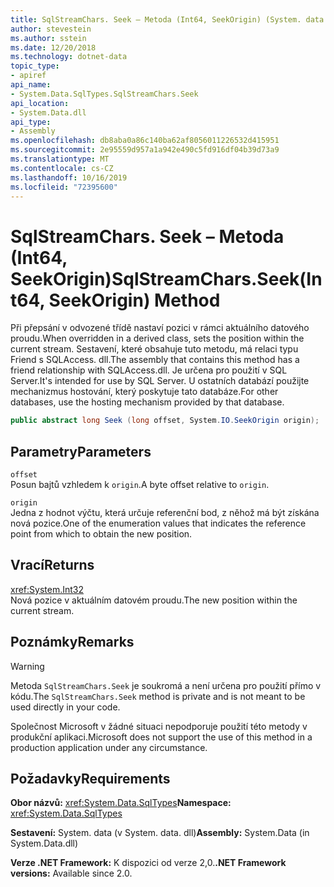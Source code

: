 ```yaml
---
title: SqlStreamChars. Seek – Metoda (Int64, SeekOrigin) (System. data. SqlTypes)
author: stevestein
ms.author: sstein
ms.date: 12/20/2018
ms.technology: dotnet-data
topic_type:
- apiref
api_name:
- System.Data.SqlTypes.SqlStreamChars.Seek
api_location:
- System.Data.dll
api_type:
- Assembly
ms.openlocfilehash: db8aba0a86c140ba62af8056011226532d415951
ms.sourcegitcommit: 2e95559d957a1a942e490c5fd916df04b39d73a9
ms.translationtype: MT
ms.contentlocale: cs-CZ
ms.lasthandoff: 10/16/2019
ms.locfileid: "72395600"
---
```

# <a name="sqlstreamcharsseekint64-seekorigin-method"></a><span data-ttu-id="0bafb-102">SqlStreamChars. Seek – Metoda (Int64, SeekOrigin)</span><span class="sxs-lookup"><span data-stu-id="0bafb-102">SqlStreamChars.Seek(Int64, SeekOrigin) Method</span></span>

<span data-ttu-id="0bafb-103">Při přepsání v odvozené třídě nastaví pozici v rámci aktuálního datového proudu.</span><span class="sxs-lookup"><span data-stu-id="0bafb-103">When overridden in a derived class, sets the position within the current stream.</span></span> <span data-ttu-id="0bafb-104">Sestavení, které obsahuje tuto metodu, má relaci typu Friend s SQLAccess. dll.</span><span class="sxs-lookup"><span data-stu-id="0bafb-104">The assembly that contains this method has a friend relationship with SQLAccess.dll.</span></span> <span data-ttu-id="0bafb-105">Je určena pro použití v SQL Server.</span><span class="sxs-lookup"><span data-stu-id="0bafb-105">It's intended for use by SQL Server.</span></span> <span data-ttu-id="0bafb-106">U ostatních databází použijte mechanizmus hostování, který poskytuje tato databáze.</span><span class="sxs-lookup"><span data-stu-id="0bafb-106">For other databases, use the hosting mechanism provided by that database.</span></span>

```csharp
public abstract long Seek (long offset, System.IO.SeekOrigin origin);
```

## <a name="parameters"></a><span data-ttu-id="0bafb-107">Parametry</span><span class="sxs-lookup"><span data-stu-id="0bafb-107">Parameters</span></span>

`offset`\
<span data-ttu-id="0bafb-108">Posun bajtů vzhledem k `origin`.</span><span class="sxs-lookup"><span data-stu-id="0bafb-108">A byte offset relative to `origin`.</span></span>

`origin`\
<span data-ttu-id="0bafb-109">Jedna z hodnot výčtu, která určuje referenční bod, z něhož má být získána nová pozice.</span><span class="sxs-lookup"><span data-stu-id="0bafb-109">One of the enumeration values that indicates the reference point from which to obtain the new position.</span></span>

## <a name="returns"></a><span data-ttu-id="0bafb-110">Vrací</span><span class="sxs-lookup"><span data-stu-id="0bafb-110">Returns</span></span>

<xref:System.Int32>\
<span data-ttu-id="0bafb-111">Nová pozice v aktuálním datovém proudu.</span><span class="sxs-lookup"><span data-stu-id="0bafb-111">The new position within the current stream.</span></span>

## <a name="remarks"></a><span data-ttu-id="0bafb-112">Poznámky</span><span class="sxs-lookup"><span data-stu-id="0bafb-112">Remarks</span></span>

> [!WARNING]
> <span data-ttu-id="0bafb-113">Metoda `SqlStreamChars.Seek` je soukromá a není určena pro použití přímo v kódu.</span><span class="sxs-lookup"><span data-stu-id="0bafb-113">The `SqlStreamChars.Seek` method is private and is not meant to be used directly in your code.</span></span>
>
> <span data-ttu-id="0bafb-114">Společnost Microsoft v žádné situaci nepodporuje použití této metody v produkční aplikaci.</span><span class="sxs-lookup"><span data-stu-id="0bafb-114">Microsoft does not support the use of this method in a production application under any circumstance.</span></span>

## <a name="requirements"></a><span data-ttu-id="0bafb-115">Požadavky</span><span class="sxs-lookup"><span data-stu-id="0bafb-115">Requirements</span></span>

<span data-ttu-id="0bafb-116">**Obor názvů:** <xref:System.Data.SqlTypes></span><span class="sxs-lookup"><span data-stu-id="0bafb-116">**Namespace:** <xref:System.Data.SqlTypes></span></span>

<span data-ttu-id="0bafb-117">**Sestavení:** System. data (v System. data. dll)</span><span class="sxs-lookup"><span data-stu-id="0bafb-117">**Assembly:** System.Data (in System.Data.dll)</span></span>

<span data-ttu-id="0bafb-118">**Verze .NET Framework:** K dispozici od verze 2,0.</span><span class="sxs-lookup"><span data-stu-id="0bafb-118">**.NET Framework versions:** Available since 2.0.</span></span>
